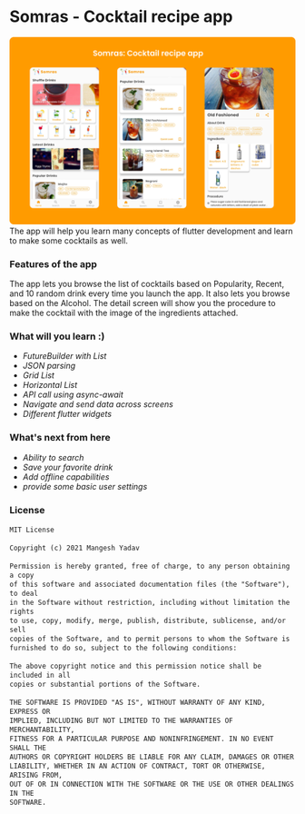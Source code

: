 # Somras - Cocktail recipe app


![somras](https://github.com/yadavmangesh/somras-cocktail-app/blob/master/Frame%203.png)
The app will help you learn many concepts of flutter development and learn to make some cocktails as well.


### Features of the app

The app lets you browse the list of cocktails based on Popularity, Recent, and 10 random drink every time you launch the app. It also lets you browse based on the Alcohol.
The detail screen will show you the procedure to make the cocktail with the image of the ingredients attached.

### What will you learn :)
   * *FutureBuilder with List* 
   * *JSON parsing*
   * *Grid List*
*    *Horizontal List*
* *API call using async-await*
* *Navigate and send data across screens*
* *Different flutter widgets*

### What's next from here 
* *Ability to search*
* *Save your favorite drink*
* *Add offline capabilities*
* *provide some basic user settings*

### License

    MIT License

    Copyright (c) 2021 Mangesh Yadav

    Permission is hereby granted, free of charge, to any person obtaining a copy
    of this software and associated documentation files (the "Software"), to deal
    in the Software without restriction, including without limitation the rights
    to use, copy, modify, merge, publish, distribute, sublicense, and/or sell
    copies of the Software, and to permit persons to whom the Software is
    furnished to do so, subject to the following conditions:

    The above copyright notice and this permission notice shall be included in all
    copies or substantial portions of the Software.

    THE SOFTWARE IS PROVIDED "AS IS", WITHOUT WARRANTY OF ANY KIND, EXPRESS OR
    IMPLIED, INCLUDING BUT NOT LIMITED TO THE WARRANTIES OF MERCHANTABILITY,
    FITNESS FOR A PARTICULAR PURPOSE AND NONINFRINGEMENT. IN NO EVENT SHALL THE
    AUTHORS OR COPYRIGHT HOLDERS BE LIABLE FOR ANY CLAIM, DAMAGES OR OTHER
    LIABILITY, WHETHER IN AN ACTION OF CONTRACT, TORT OR OTHERWISE, ARISING FROM,
    OUT OF OR IN CONNECTION WITH THE SOFTWARE OR THE USE OR OTHER DEALINGS IN THE
    SOFTWARE.
